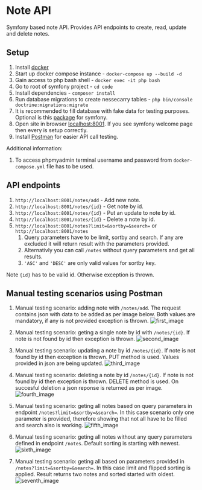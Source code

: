 # Note API

Symfony based note API. Provides API endpoints to create, read, update and delete notes.

## Setup

1. Install [docker](https://www.docker.com/get-started)
2. Start up docker compose instance - `docker-compose up --build -d`
3. Gain access to php bash shell - `docker exec -it php bash`
4. Go to root of symfony project - `cd code`
5. Install dependencies - `composer install`
6. Run database migrations to create nessecarry tables - `php bin/console doctrine:migrations:migrate`
7. It is recommended to fill database with fake data for testing purposes. Optional is this [package](https://symfony.com/bundles/DoctrineFixturesBundle/current/index.html) for symfony.
8. Open site in browser [localhost:8001](http://localhost:8001). If you see symfony welcome page then every is setup correctly.
9. Install [Postman](https://www.postman.com/downloads/) for easier API call testing.

Additional information:
1. To access phpmyadmin terminal username and password from `docker-compose.yml` file has to be used.

## API endpoints

1. `http://localhost:8001/notes/add` - Add new note.
2. `http://localhost:8001/notes/{id}` - Get note by id.
3. `http://localhost:8001/notes/{id}` - Put an update to note by id.
4. `http://localhost:8001/notes/{id}` - Delete a note by id.
5. `http://localhost:8001/notes?limit=&sortby=&search=` or `http://localhost:8001/notes`
   1. Query parameters have to be limit, sortby and search. If any are excluded it will return result with the parameters provided.
   2. Alternativly you can call `/notes` without query parameters and get all results. 
   3. `'ASC'` and `'DESC'` are only valid values for sortby key.

Note `{id}` has to be valid id. Otherwise exception is thrown.

## Manual testing scenarios using Postman

1. Manual testing scenario: adding note with `/notes/add`. The request contains json with data to be added as per image below. Both values are mandatory, if any is not provided exception is thrown. 
![first_image](https://github.com/niklavsricards/NoteAPI/blob/main/docs/Screenshot_1.png)

2. Manual testing scenario: geting a single note by id with `/notes/{id}`. If note is not found by id then exception is thrown.
![second_image](https://github.com/niklavsricards/NoteAPI/blob/main/docs/Screenshot_2.png)

3. Manual testing scenario: updating a note by id `/notes/{id}`. If note is not found by id then exception is thrown. PUT method is used. Values provided in json are being updated.
![third_image](https://github.com/niklavsricards/NoteAPI/blob/main/docs/Screenshot_3.png)

4. Manual testing scenario: deleting a note by id `/notes/{id}`. If note is not found by id then exception is thrown. DELETE method is used. On succesful deletion a json reponse is returned as per image.
![fourth_image](https://github.com/niklavsricards/NoteAPI/blob/main/docs/Screenshot_4.png)

5. Manual testing scenario: geting all notes based on query parameters in endpoint `/notes?limit=&sortby=&search=`.
In this case scenario only one parameter is provided, therefore showing that not all have to be filled and search also is working.
![fifth_image](https://github.com/niklavsricards/NoteAPI/blob/main/docs/Screenshot_5.png)

6. Manual testing scenario: geting all notes without any query parameters defined in endpoint `/notes`. 
Default sorting is starting with newest.
![sixth_image](https://github.com/niklavsricards/NoteAPI/blob/main/docs/Screenshot_6.png)

7. Manual testing scenario: geting all based on parameters provided in `/notes?limit=&sortby=&search=`.
In this case limit and flipped sorting is applied. Result returns two notes and sorted started with oldest.
![seventh_image](https://github.com/niklavsricards/NoteAPI/blob/main/docs/Screenshot_7.png)
